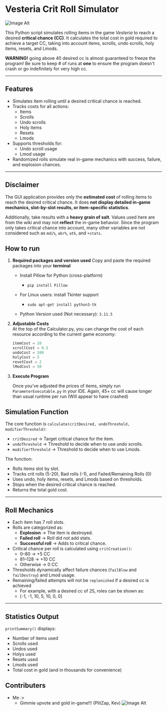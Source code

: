 # Vesteria Crit Roll Simulator
 ![Image Alt](https://github.com/Kev-KW/Vesteria-Cursed-Scroll-Simulator/blob/68cf6d0ec49d3474b9eea93bf504311da11bd318/assets/uwuScroll.png)

This Python script simulates rolling items in the game *Vesteria* to reach a desired **critical chance (CC)**. It calculates the total cost in gold required to achieve a target CC, taking into account items, scrolls, undo scrolls, holy items, resets, and Lmods.

**WARNING!** going above 40 desired cc is almost guaranteed to freeze the program! Be sure to keep # of runs at **one**  to ensure the program doesn't crash or go indefinitely for very high cc. 

---

## Features

- Simulates item rolling until a desired critical chance is reached.
- Tracks costs for all actions:
  - Items
  - Scrolls
  - Undo scrolls
  - Holy items
  - Resets
  - Lmods
- Supports thresholds for:
  - Undo scroll usage
  - Lmod usage
- Randomized rolls simulate real in-game mechanics with success, failure, and explosion chances.

---
## Disclaimer

The GUI application provides only the **estimated cost** of rolling items to reach the desired critical chance. It does **not display detailed in-game mechanics, slot-by-slot results, or item-specific statistics**.  

Additionally, take results with a **heavy grain of salt**. Values used here are from the wiki and may not **reflect** the in-game behavior. Since the program only takes critical chance into account, many other variables are not considered such as `mdi%`, `abr%`, `atk`, and `+stats`.



## How to run
1. **Required packages and version used**
   Copy and paste the required packages into your **terminal**

   - Install Pillow for Python (cross-platform)
     - `pip install Pillow`

   - For Linux users: install Tkinter support
     - `sudo apt-get install python3-tk`

   - Python Version used (Not necessary): `3.11.5`
     
2. **Adjustable Costs**  
   At the top of the Calculator.py, you can change the cost of each resource according to the current game economy:
   ```python
   itemCost = 10
   scrollCost = 0.5
   undoCost = 100
   holyCost = 5
   resetCost = 2
   lModCost = 50

3. **Execute Program**

   Once you've adjusted the prices of items, simply run `ParameterExecutable.py` in your IDE. Again, 45+ cc will cause longer than usual runtime per run (Will appear to have crashed)

## Simulation Function

The core function is `calculate(critDesired, undoThreshold, modifierThreshold)`:

- `critDesired` → Target critical chance for the item.
- `undoThreshold` → Threshold to decide when to use undo scrolls.
- `modifierThreshold` → Threshold to decide when to use Lmods.

The function:

- Rolls items slot by slot.
- Tracks crit rolls (5-20), Bad rolls (-1), and Failed/Remaining Rolls (0)
- Uses undo, holy items, resets, and Lmods based on thresholds.
- Stops when the desired critical chance is reached.
- Returns the total gold cost.


---

## Roll Mechanics

- Each item has 7 roll slots.
- Rolls are categorized as:
  - **Explosion** → The item is destroyed.
  - **Failed roll** → Roll did not add stats.
  - **Successful roll** → Adds to critical chance.
- Critical chance per roll is calculated using `critCreation()`:
  - 0–80 → +5 CC
  - 81–128 → +10 CC
  - Otherwise → 0 CC
- Thresholds dynamically affect failure chances (`failBlow` and `failDestroy`) and Lmod usage.
- Remaining/failed attempts will not be `replenished` if a desired cc is achieved
  - For example, with a desired cc of 25, roles can be shown as:
  - [-1, -1, 10, 5, 10, 0, 0]

---

## Statistics Output

`printSummary()` displays:

- Number of items used
- Scrolls used
- Undos used
- Holys used
- Resets used
- Lmods used
- Total cost in gold (and in thousands for convenience)

## Contributers
- Me :>
  - Gimmie upvote and gold in-game!!!  (PlitZap, Kev)
![Image Alt](https://github.com/Kev-KW/Vesteria-Cursed-Scroll-Simulator/blob/fa887e64422f6e50cba8fa1938db06c3b524806c/assets/Stylized_uwu_emoticon.svg.png)
